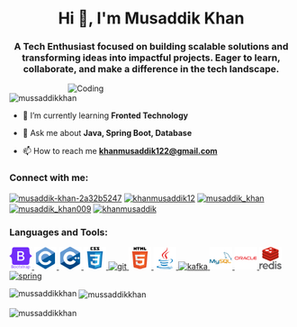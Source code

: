 <h1 align="center">Hi 👋, I'm Musaddik Khan</h1>
<h3 align="center">A Tech Enthusiast focused on building scalable solutions and transforming ideas into impactful projects. Eager to learn, collaborate, and make a difference in the tech landscape.</h3>
<img align="right" alt="Coding" width="400" src="https://img.freepik.com/free-photo/3d-rendering-kid-playing-digital-game_23-2150898496.jpg"/>


<p align="left"> <img src="https://komarev.com/ghpvc/?username=mussaddikkhan&label=Profile%20views&color=0e75b6&style=flat" alt="mussaddikkhan" /> </p>

- 🌱 I’m currently learning **Fronted Technology**

- 💬 Ask me about **Java, Spring Boot, Database**

- 📫 How to reach me **khanmusaddik122@gmail.com**

<h3 align="left">Connect with me:</h3>
<p align="left">
<a href="https://linkedin.com/in/musaddik-khan-2a32b5247" target="blank"><img align="center" src="https://raw.githubusercontent.com/rahuldkjain/github-profile-readme-generator/master/src/images/icons/Social/linked-in-alt.svg" alt="musaddik-khan-2a32b5247" height="30" width="40" /></a>
<a href="https://www.codechef.com/users/khanmusaddik12" target="blank"><img align="center" src="https://cdn.jsdelivr.net/npm/simple-icons@3.1.0/icons/codechef.svg" alt="khanmusaddik12" height="30" width="40" /></a>
<a href="https://codeforces.com/profile/musaddik_khan" target="blank"><img align="center" src="https://raw.githubusercontent.com/rahuldkjain/github-profile-readme-generator/master/src/images/icons/Social/codeforces.svg" alt="musaddik_khan" height="30" width="40" /></a>
<a href="https://www.leetcode.com/musaddik_khan009" target="blank"><img align="center" src="https://raw.githubusercontent.com/rahuldkjain/github-profile-readme-generator/master/src/images/icons/Social/leet-code.svg" alt="musaddik_khan009" height="30" width="40" /></a>
<a href="https://auth.geeksforgeeks.org/user/khanmusaddik" target="blank"><img align="center" src="https://raw.githubusercontent.com/rahuldkjain/github-profile-readme-generator/master/src/images/icons/Social/geeks-for-geeks.svg" alt="khanmusaddik" height="30" width="40" /></a>
</p>

<h3 align="left">Languages and Tools:</h3>
<p align="left"> <a href="https://getbootstrap.com" target="_blank" rel="noreferrer"> <img src="https://raw.githubusercontent.com/devicons/devicon/master/icons/bootstrap/bootstrap-plain-wordmark.svg" alt="bootstrap" width="40" height="40"/> </a> <a href="https://www.cprogramming.com/" target="_blank" rel="noreferrer"> <img src="https://raw.githubusercontent.com/devicons/devicon/master/icons/c/c-original.svg" alt="c" width="40" height="40"/> </a> <a href="https://www.w3schools.com/cpp/" target="_blank" rel="noreferrer"> <img src="https://raw.githubusercontent.com/devicons/devicon/master/icons/cplusplus/cplusplus-original.svg" alt="cplusplus" width="40" height="40"/> </a> <a href="https://www.w3schools.com/css/" target="_blank" rel="noreferrer"> <img src="https://raw.githubusercontent.com/devicons/devicon/master/icons/css3/css3-original-wordmark.svg" alt="css3" width="40" height="40"/> </a> <a href="https://git-scm.com/" target="_blank" rel="noreferrer"> <img src="https://www.vectorlogo.zone/logos/git-scm/git-scm-icon.svg" alt="git" width="40" height="40"/> </a> <a href="https://www.w3.org/html/" target="_blank" rel="noreferrer"> <img src="https://raw.githubusercontent.com/devicons/devicon/master/icons/html5/html5-original-wordmark.svg" alt="html5" width="40" height="40"/> </a> <a href="https://www.java.com" target="_blank" rel="noreferrer"> <img src="https://raw.githubusercontent.com/devicons/devicon/master/icons/java/java-original.svg" alt="java" width="40" height="40"/> </a> <a href="https://kafka.apache.org/" target="_blank" rel="noreferrer"> <img src="https://www.vectorlogo.zone/logos/apache_kafka/apache_kafka-icon.svg" alt="kafka" width="40" height="40"/> </a> <a href="https://www.mysql.com/" target="_blank" rel="noreferrer"> <img src="https://raw.githubusercontent.com/devicons/devicon/master/icons/mysql/mysql-original-wordmark.svg" alt="mysql" width="40" height="40"/> </a> <a href="https://www.oracle.com/" target="_blank" rel="noreferrer"> <img src="https://raw.githubusercontent.com/devicons/devicon/master/icons/oracle/oracle-original.svg" alt="oracle" width="40" height="40"/> </a> <a href="https://redis.io" target="_blank" rel="noreferrer"> <img src="https://raw.githubusercontent.com/devicons/devicon/master/icons/redis/redis-original-wordmark.svg" alt="redis" width="40" height="40"/> </a> <a href="https://spring.io/" target="_blank" rel="noreferrer"> <img src="https://www.vectorlogo.zone/logos/springio/springio-icon.svg" alt="spring" width="40" height="40"/> </a> </p>

<p><img align="left" src="https://github-readme-stats.vercel.app/api/top-langs?username=mussaddikkhan&show_icons=true&locale=en&layout=compact" alt="mussaddikkhan" /></p>

<p>&nbsp;<img align="center" src="https://github-readme-stats.vercel.app/api?username=mussaddikkhan&show_icons=true&locale=en" alt="mussaddikkhan" /></p>

<p><img align="center" src="https://github-readme-streak-stats.herokuapp.com/?user=mussaddikkhan&" alt="mussaddikkhan" /></p>
